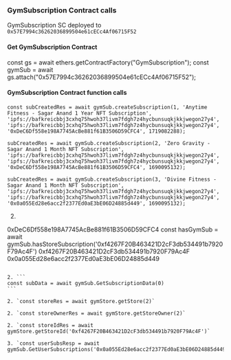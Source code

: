 ### GymSubscription Contract calls

GymSubscription SC deployed to `0x57E7994c36262036899504e61cECc4Af06715F52`

#### Get GymSubscription Contract
const gs = await ethers.getContractFactory("GymSubscription");
const gymSub = await gs.attach("0x57E7994c36262036899504e61cECc4Af06715F52");


#### GymSubscription Contract function calls
```
const subCreatedRes = await gymSub.createSubscription(1, 'Anytime Fitness - Sagar Anand 1 Year NFT Subscription', 'ipfs://bafkreicbbj3cxhq75hwoh37livm7fdgh7z4hycbunsuqkjkkjwegon27y4', 'ipfs://bafkreicbbj3cxhq75hwoh37livm7fdgh7z4hycbunsuqkjkkjwegon27y4', '0xDeC6Df558e198A7745AcBe881f61B3506D59CFC4', 1719082288);

subCreatedRes = await gymSub.createSubscription(2, 'Zero Gravity - Sagar Anand 1 Month NFT Subscription', 'ipfs://bafkreicbbj3cxhq75hwoh37livm7fdgh7z4hycbunsuqkjkkjwegon27y4', 'ipfs://bafkreicbbj3cxhq75hwoh37livm7fdgh7z4hycbunsuqkjkkjwegon27y4', '0xDeC6Df558e198A7745AcBe881f61B3506D59CFC4', 1690095132);

subCreatedRes = await gymSub.createSubscription(3, 'Divine Fitness - Sagar Anand 1 Month NFT Subscription', 'ipfs://bafkreicbbj3cxhq75hwoh37livm7fdgh7z4hycbunsuqkjkkjwegon27y4', 'ipfs://bafkreicbbj3cxhq75hwoh37livm7fdgh7z4hycbunsuqkjkkjwegon27y4', '0x0a055Ed28e6acc2f2377Ed0aE3bE06D24885d449', 1690095132);
```

2. ```
0xDeC6Df558e198A7745AcBe881f61B3506D59CFC4
const hasGymSub = await gymSub.hasStoreSubscription('0xf4267F20B463421D2cF3db534491b7920F79Ac4F')
0xf4267F20B463421D2cF3db534491b7920F79Ac4F
0x0a055Ed28e6acc2f2377Ed0aE3bE06D24885d449

`````

2. ```
const subData = await gymSub.GetSubscriptionData(0)
```

2. `const storeRes = await gymStore.getStore(2)`

2. `const storeOwnerRes = await gymStore.getStoreOwner(2)`

2. `const storeIdRes = await gymStore.getStoreId('0xf4267F20B463421D2cF3db534491b7920F79Ac4F')`

3. `const userSubsResp = await gymSub.GetUserSubscriptions('0x0a055Ed28e6acc2f2377Ed0aE3bE06D24885d449')`







